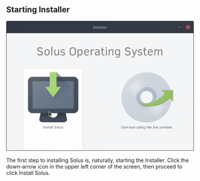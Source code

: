 ## Starting Installer

![Installer Start Image](../../images/installing/installer-start.png)

The first step to installing Solus is, naturally, starting the Installer. Click the down-arrow icon in the upper left corner of the screen, then proceed to click Install Solus.